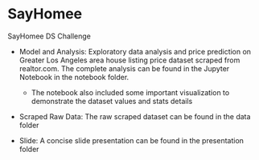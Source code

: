# SayHomee
 SayHomee DS Challenge
- Model and Analysis: Exploratory data analysis and price prediction on Greater Los Angeles area house listing price dataset scraped from realtor.com. The complete analysis can be found in the Jupyter Notebook in the notebook folder. 
	- The notebook also included some important visualization to demonstrate the dataset values and stats details

- Scraped Raw Data: The raw scraped dataset can be found in the data folder

- Slide: A concise slide presentation can be found in the presentation folder
